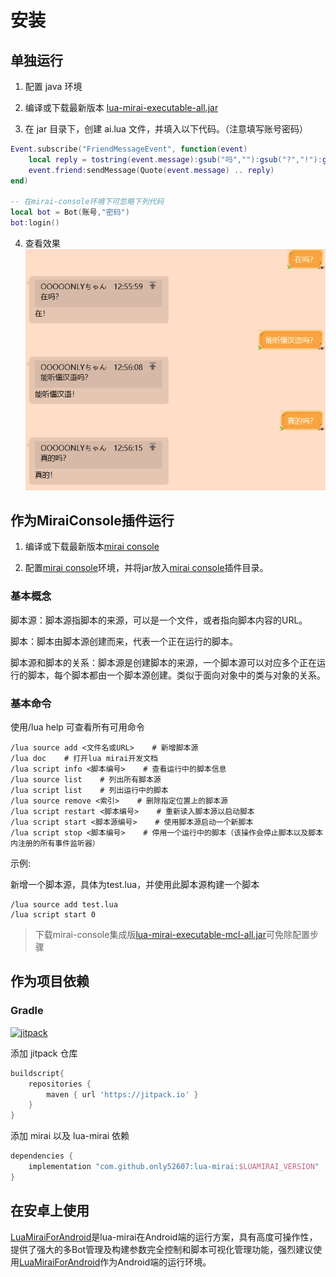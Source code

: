 # 安装

## 单独运行

1. 配置 java 环境

2. 编译或下载最新版本 [lua-mirai-executable-all.jar](https://github.com/only52607/lua-mirai/releases)

3. 在 jar 目录下，创建 ai.lua 文件，并填入以下代码。（注意填写账号密码）

```lua
Event.subscribe("FriendMessageEvent", function(event)
    local reply = tostring(event.message):gsub("吗",""):gsub("?","!"):gsub("？","！")
    event.friend:sendMessage(Quote(event.message) .. reply)
end)

-- 在mirai-console环境下可忽略下列代码
local bot = Bot(账号,"密码")
bot:login()

```

4. 查看效果
![aiDialog](../res/aiDialog.png)

## 作为MiraiConsole插件运行

1. 编译或下载最新版本[mirai console](https://github.com/mamoe/mirai-console)

2. 配置[mirai console](https://github.com/mamoe/mirai-console)环境，并将jar放入[mirai console](https://github.com/mamoe/mirai-console)插件目录。

### 基本概念

脚本源：脚本源指脚本的来源，可以是一个文件，或者指向脚本内容的URL。

脚本：脚本由脚本源创建而来，代表一个正在运行的脚本。

脚本源和脚本的关系：脚本源是创建脚本的来源，一个脚本源可以对应多个正在运行的脚本，每个脚本都由一个脚本源创建。类似于面向对象中的类与对象的关系。

### 基本命令
使用/lua help 可查看所有可用命令
```
/lua source add <文件名或URL>    # 新增脚本源
/lua doc    # 打开lua mirai开发文档
/lua script info <脚本编号>    # 查看运行中的脚本信息
/lua source list    # 列出所有脚本源
/lua script list    # 列出运行中的脚本
/lua source remove <索引>    # 删除指定位置上的脚本源
/lua script restart <脚本编号>    # 重新读入脚本源以启动脚本
/lua script start <脚本源编号>    # 使用脚本源启动一个新脚本
/lua script stop <脚本编号>    # 停用一个运行中的脚本（该操作会停止脚本以及脚本内注册的所有事件监听器）
```

示例:

新增一个脚本源，具体为test.lua，并使用此脚本源构建一个脚本
```
/lua source add test.lua
/lua script start 0
```

> 下载mirai-console集成版[lua-mirai-executable-mcl-all.jar](https://github.com/only52607/lua-mirai/releases)可免除配置步骤


## 作为项目依赖

### Gradle

[![jitpack](https://www.jitpack.io/v/only52607/lua-mirai.svg)](https://www.jitpack.io/#only52607/lua-mirai)

添加 jitpack 仓库

``` groovy
buildscript{
    repositories {
        maven { url 'https://jitpack.io' }
    }
}
```

添加 mirai 以及 lua-mirai 依赖

```groovy
dependencies {
    implementation "com.github.only52607:lua-mirai:$LUAMIRAI_VERSION" 
}
```


## 在安卓上使用

[LuaMiraiForAndroid](https://github.com/only52607/LuaMiraiForAndroid)是lua-mirai在Android端的运行方案，具有高度可操作性，提供了强大的多Bot管理及构建参数完全控制和脚本可视化管理功能，强烈建议使用[LuaMiraiForAndroid](https://github.com/only52607/LuaMiraiForAndroid)作为Android端的运行环境。